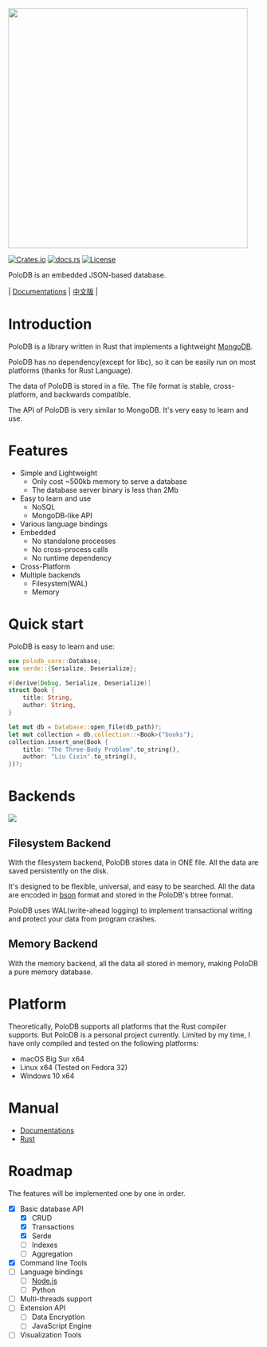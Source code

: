 
<img src="./images/brand.png" alt="" width="480" />

[![Crates.io](https://img.shields.io/crates/v/polodb_core.svg)](https://crates.io/crates/polodb_core)
[![docs.rs](https://docs.rs/polodb_core/badge.svg)](https://docs.rs/polodb_core)
[![License](https://img.shields.io/badge/license-MPL--2.0-blue)](LICENSE)

PoloDB is an embedded JSON-based database.

| [Documentations](https://www.polodb.org/docs) | [中文版](README_CN.md) |

# Introduction

PoloDB is a library written in Rust
that implements a lightweight [MongoDB](https://www.mongodb.com/).

PoloDB has no dependency(except for libc),
so it can be easily run on most platforms (thanks
for Rust Language).

The data of PoloDB is stored in a file.
The file format is stable, cross-platform, and
backwards compatible.

The API of PoloDB is very similar to MongoDB.
It's very easy to learn and use.

# Features

- Simple and Lightweight
  - Only cost ~500kb memory to serve a database
  - The database server binary is less than 2Mb 
- Easy to learn and use
  - NoSQL
  - MongoDB-like API
- Various language bindings
- Embedded
  - No standalone processes
  - No cross-process calls
  - No runtime dependency
- Cross-Platform
- Multiple backends
  - Filesystem(WAL)
  - Memory

# Quick start

PoloDB is easy to learn and use:

```rust
use polodb_core::Database;
use serde::{Serialize, Deserialize};

#[derive(Debug, Serialize, Deserialize)]
struct Book {
    title: String,
    author: String,
}

let mut db = Database::open_file(db_path)?;
let mut collection = db.collection::<Book>("books");
collection.insert_one(Book {
    title: "The Three-Body Problem".to_string(),
    author: "Liu Cixin".to_string(),
})?;
```

# Backends

![](./images/backend.png)

## Filesystem Backend

With the filesystem backend, PoloDB stores data in ONE file.
All the data are saved persistently on the disk.

It's designed to be flexible, universal, and easy to be searched.
All the data are encoded in [bson](http://bsonspec.org/) format and stored in the PoloDB's btree format.

PoloDB uses WAL(write-ahead logging) to implement transactional writing and protect your data from program crashes.

## Memory Backend

With the memory backend, all the data all stored in memory, making PoloDB a pure memory database.

# Platform

Theoretically, PoloDB supports all platforms that the Rust compiler
supports.
But PoloDB is a personal project currently.
Limited by my time, I have only compiled and tested on the following platforms:

- macOS Big Sur x64
- Linux x64 (Tested on Fedora 32)
- Windows 10 x64

# Manual

- [Documentations](https://www.polodb.org/docs)
- [Rust](https://docs.rs/polodb_core)

# Roadmap

The features will be implemented one by one in order.

- [x] Basic database API
  - [x] CRUD
  - [x] Transactions
  - [x] Serde
  - [ ] Indexes
  - [ ] Aggregation
- [x] Command line Tools
- [ ] Language bindings
  - [ ] [Node.js](https://github.com/vincentdchan/polodb.js)
  - [ ] Python
- [ ] Multi-threads support
- [ ] Extension API
  - [ ] Data Encryption
  - [ ] JavaScript Engine
- [ ] Visualization Tools
